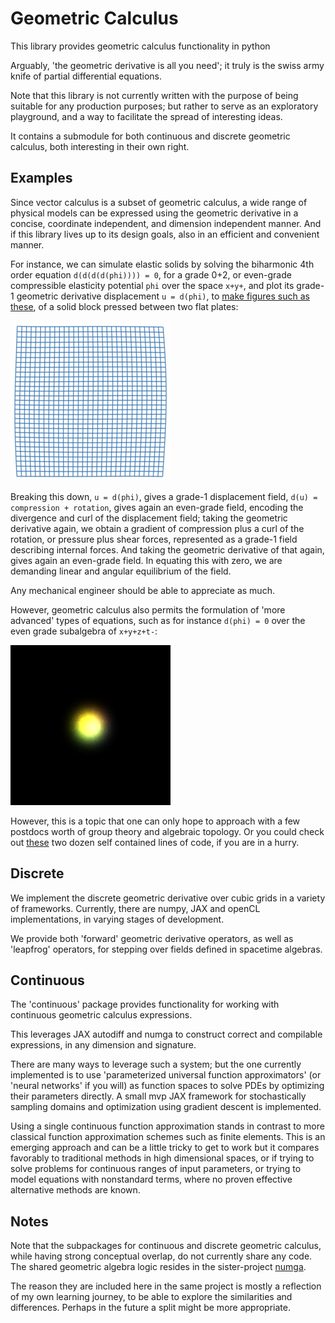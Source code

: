 Geometric Calculus
==================

This library provides geometric calculus functionality in python

Arguably, 'the geometric derivative is all you need'; it truly is the swiss army knife of partial differential equations.

Note that this library is not currently written with the purpose of being suitable for any production purposes; but rather to serve as an exploratory playground, and a way to facilitate the spread of interesting ideas.

It contains a submodule for both continuous and discrete geometric calculus, both interesting in their own right.


Examples
--------
Since vector calculus is a subset of geometric calculus, a wide range of physical models can be expressed using the geometric derivative in a concise, coordinate independent, and dimension independent manner. And if this library lives up to its design goals, also in an efficient and convenient manner.

For instance, we can simulate elastic solids by solving the biharmonic 4th order equation `d(d(d(d(phi)))) = 0`, for a grade 0+2, or even-grade compressible elasticity potential `phi` over the space `x+y+`, and plot its grade-1 geometric derivative displacement `u = d(phi)`, to [make figures such as these]((continuous/test/test_elasticity.py)), of a solid block pressed between two flat plates:

<img src="elastic_solid.gif" width="256" height="256"/> 

Breaking this down, `u = d(phi)`, gives a grade-1 displacement field, `d(u) = compression + rotation`, gives again an even-grade field, encoding the divergence and curl of the displacement field; taking the geometric derivative again, we obtain a gradient of compression plus a curl of the rotation, or pressure plus shear forces, represented as a grade-1 field describing internal forces. And taking the geometric derivative of that again, gives again an even-grade field. In equating this with zero, we are demanding linear and angular equilibrium of the field. 

Any mechanical engineer should be able to appreciate as much. 


However, geometric calculus also permits the formulation of 'more advanced' types of equations, such as for instance `d(phi) = 0` over the even grade subalgebra of `x+y+z+t-`:

<img src="discrete/article/31_compact_even_sps_mass_xy.gif" width="256" height="256"/>

However, this is a topic that one can only hope to approach with a few postdocs worth of group theory and algebraic topology. Or you could check out [these](discrete/numpy/minimal.py) two dozen self contained lines of code, if you are in a hurry.


Discrete
--------
We implement the discrete geometric derivative over cubic grids in a variety of frameworks. Currently, there are numpy, JAX and openCL implementations, in varying stages of development.

We provide both 'forward' geometric derivative operators, as well as 'leapfrog' operators, for stepping over fields defined in spacetime algebras.


Continuous
----------
The 'continuous' package provides functionality for working with continuous geometric calculus expressions.

This leverages JAX autodiff and numga to construct correct and compilable expressions, in any dimension and signature.

There are many ways to leverage such a system; but the one currently implemented is to use 'parameterized universal function approximators' (or 'neural networks' if you will) as function spaces to solve PDEs by optimizing their parameters directly. A small mvp JAX framework for stochastically sampling domains and optimization using gradient descent is implemented.

Using a single continuous function approximation stands in contrast to more classical function approximation schemes such as finite elements. This is an emerging approach and can be a little tricky to get to work but it compares favorably to traditional methods in high dimensional spaces, or if trying to solve problems for continuous ranges of input parameters, or trying to model equations with nonstandard terms, where no proven effective alternative methods are known.

Notes
-----
Note that the subpackages for continuous and discrete geometric calculus, while having strong conceptual overlap, do not currently share any code. The shared geometric algebra logic resides in the sister-project [numga](https://github.com/EelcoHoogendoorn/numga).

The reason they are included here in the same project is mostly a reflection of my own learning journey, to be able to explore the similarities and differences. Perhaps in the future a split might be more appropriate.
